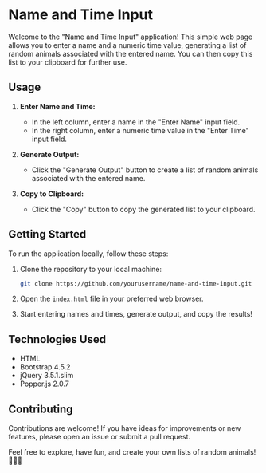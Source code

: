 # Name and Time Input

Welcome to the "Name and Time Input" application! This simple web page allows you to enter a name and a numeric time value, generating a list of random animals associated with the entered name. You can then copy this list to your clipboard for further use.

## Usage

1. **Enter Name and Time:**
   - In the left column, enter a name in the "Enter Name" input field.
   - In the right column, enter a numeric time value in the "Enter Time" input field.

2. **Generate Output:**
   - Click the "Generate Output" button to create a list of random animals associated with the entered name.

3. **Copy to Clipboard:**
   - Click the "Copy" button to copy the generated list to your clipboard.

## Getting Started

To run the application locally, follow these steps:

1. Clone the repository to your local machine:

    ```bash
    git clone https://github.com/yourusername/name-and-time-input.git
    ```

2. Open the `index.html` file in your preferred web browser.

3. Start entering names and times, generate output, and copy the results!

## Technologies Used

- HTML
- Bootstrap 4.5.2
- jQuery 3.5.1.slim
- Popper.js 2.0.7

## Contributing

Contributions are welcome! If you have ideas for improvements or new features, please open an issue or submit a pull request.

Feel free to explore, have fun, and create your own lists of random animals! 🦓🐘🐒
